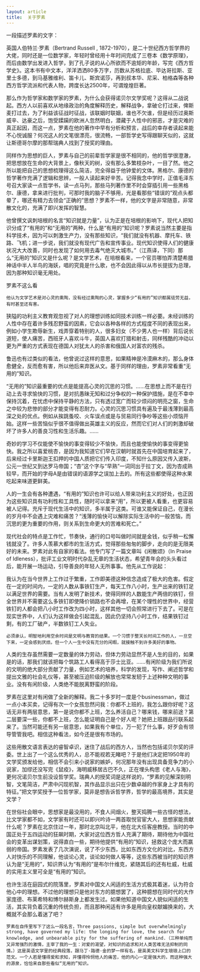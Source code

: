 ```yaml
---
layout: article
title:  关于罗素
---
```


一段描述罗素的文字：

英国人伯特兰·罗素（Bertrand Russell , 1872-1970），是二十世纪西方哲学界的大佬，同时还是一位数学家，年轻时曾经用十年时间完成了三卷本《数学原理》，而后由数学出发进入哲学，到了孔子说的从心所欲而不逾矩的年龄，写完《西方哲学史》。这本书有中文本，洋洋洒洒80多万字，历数从苏格拉底、毕达哥拉斯、亚里士多德，到马基雅维利、笛卡儿、斯宾诺莎，再到叔本华、尼采、柏格森等各种西方哲学流派和代表人物，跨度长达2500年，可谓煌煌巨著。

那么作为哲学家和数学家的罗素，为什么会获得诺贝尔文学奖呢？这得从二战说起。西方人以前喜欢从地缘政治的角度解释历史，解释战争，拿破仑打过来，俾斯麦打过去，为了利益该征战时征战，该联姻时联姻，谁也不欠谁，但是经历过奥斯威辛、达豪之后，饱受蹂躏的欧洲人忽然明白，潜藏于人性中的邪恶，才是灾难的真正起因，而这一点，罗素在他的著作中早有分析和预言，战后的幸存者读起来能不心悦诚服？何况这人的文笔很漂亮，很流畅，一部哲学史写得跟聊天似的，这就让斯德哥尔摩的那帮瑞典人找到了授奖的理由。

同样作为思想的巨人，罗素与自己的前辈哲学家是很不相同的，他的哲学很澄澈，把思想放在生命的大背景上，像秋天的树，没有那么多繁枝杂叶，一目了然。他之所以能把自己的思想梳理得这么简洁，完全得益于他钟爱的文体。黑格尔、康德的哲学著作充满了逻辑和思辨，一般人读起来好辛苦。记得我念中学时，正值毛泽东号召大家读一点哲学书，读一点马列，那些马列著作里不时会穿插引用一些黑格尔、康德，拿来进行批判，可那时我的脑子不够用，光是看那些“错误的”观点头都晕了，哪还有精力去领会“正确的”思想？罗素不一样，他的文字是非常随意，非常散文化的，充满了即兴发挥的智慧。

他曾撰文讽刺培根的名言“知识就是力量”，认为正是在培根的影响下，现代人把知识分成了“有用的”和“无用的”两种，什么是“有用的”知识呢？罗素说当然主要是指科学技术，因为可以刺激生产力，没有那些知识，“我们就没有机器、摩托车、铁路、飞机；进一步说，我们就没有现代广告和宣传事业。现代知识使得人们的健康状况大大改善，同时也发现了如何用去毒气绝灭大城市。”（江燕译，下同）那么“无用的”知识又是什么呢？是文学艺术，在培根看来，一个官员哪怕弄清楚希腊神话中半人半鸟的海妖，唱的究竟是什么歌，也不会因此得以从市长提拔为总理，因为那种知识毫无用处。

罗素不这么看

```
他认为文学艺术是对心灵的熏陶，没有经过熏陶的心灵，掌握多少“有用的”知识都属徒劳无益，有时甚至还有害。
```

狭隘的功利主义教育观忽视了对人的理想训练如同技术训练一样必要。未经训练的人性中存在着许多残忍野蛮的因素，它会以各种各样的方式程度不同的表现出来，例如小学生欺辱新生，戏弄穿着特别的人，很多妇女（不少男人也一样）背后说长道短，使人痛苦，西班牙人喜欢斗牛，英国人喜欢打猎和射击，同样残酷的冲动以更为严重的方式表现在德国人对犹太人的杀害和俄国人对富农的残杀。

鲁迅也有过类似的看法，他曾说过这样的意思，如果精神是冷漠麻木的，那么身体愈健全，反而愈有害，所以他后来弃医从文。基于同样的理由，罗素非常看重“无用的”知识。

“无用的”知识最重要的优点是能提高心灵的沉思的习惯。……在思想上而不是在行动上去寻求愉快的习惯，是对抗愚昧无知和过分争权的一种保护措施，是在不幸中保持沉着，在忧虑中保持平静的方法，只有透过宽广而较少烦闷的明亮之窗，生命之中较为悲惨的部分才能变得有忍耐力。心灵的沉思习惯具有遍及于最浅薄到最高深之处的优点。例如从挨跳蚤咬、火车误点或是与贸易同行争吵等这些小烦恼开始。这样一些苦恼似乎很不值得做出英雄主义的反应，然而它们对人们的刺激却破坏了许多人的善良习性和生活乐趣。……

奇妙的学习不仅能使不愉快的事变得较少不愉快，而且也能使愉快的事变得更愉快。我之所以喜爱桃杏，是因为我知道它们早在汉朝时就首先在中国培育起来了，后来经过卡里斯迦王扣押的中国人质把它们传入印度，不知什么原因又传入波斯，公元一世纪又到达罗马帝国；“杏”这个字与“早熟”一词同出于拉丁文，因为杏成熟较早，而开始的字母A是由错误的语源学之误加上去的。所有这些都使得这种水果吃起来味道更鲜美。

人的一生会有各种遭遇，“有用的”知识也许可以给人带来功利主义的好处，也正因为这些知识具有功利性和工具性，随时可以拿来“用”，所以更被人看重，也更容易被人记得。充斥于现代生活中的知识，多半属于这类。可谁又能保证自己，在漫长的岁月中不会遇上灾难和痛苦？“浅薄的愉快可以解除实际生活中的一般苦恼，而沉思的更为重要的作用，则关系到生命更大的苦难和死亡。”

现代社会的特点是工作忙，节奏快，通行的口号叫做时间就是金钱，似乎稍一松懈钱就没了。许多人羡慕大都市的生活方式，觉得那些匆匆的脚步，走向的是无限美好的未来。罗素对此有自家的看法。他专门写了一篇文章叫《闲散颂》（In Praise of Idleness），批评工业文明时代杂乱无章的生活状态，希望青年会的头头看过后，能开展一场运动，引导善良的年轻人无所事事。他先从工作说起：

我认为在当今世界上工作过于繁重，工作即美德这种信念造成了极大的危害。假定在一定的时间内，一定的人数从事铁钉生产，每天工作八小时，生产出来的铁钉足以满足世界的需要。当有人发明了新技术，使得同样的人数能生产两倍的铁钉，但全世界并不需要这么多铁钉即使降价销路也不会再增，在某个理性的世界中，经营铁钉的人都会把八小时工作改为四小时，这样其他一切会照常进行下去了。可是在现实世界中，人们认为这样做会引起混乱，因此仍坚持八小时工作，结果铁钉过剩，有的工厂破产，半数铁钉工人失业。

```
必须承认，明智地利用空余时间是文明与教育的结果。一个习惯于整天长时间工作的人，一旦空下来，一定会感到厌烦。但一个人一生中没有充分的闲暇，就接触不到许多美好的事物。
```

人类的生存虽然需要一定数量的体力劳动，但体力劳动显然不是人生的目的，如果是的话，那我们就该把每个筑路工人看得高于莎士比亚。……有闲阶级为我们所说的文明的绝大部分贡献了力量，例如艺术的培养，科学的发现，写作、阐述哲学和提出文雅的社会礼仪等，甚至被压迫阶级的解放也常常发轫于上述种种文明的事业。没有有闲阶级，人类绝不能脱离野蛮的阶段。

罗素在这里对有闲做了全新的解释。我二十多岁时一度是个businessman，做过一点小本买卖，记得有次一个女孩忽然问我：你都不上班的，我怎么跟你好呢？这话无非有两层意思，第一是说你都不上班，怎么养活自己？哪来钱，哪来前途？第二层要深一些，你都不上班，怎么能证明自己是个好人呢？她把上班跟品行联系起来了。当然可能还有另一层意思，如果我有个单位，万一犯了什么事，好歹会有领导管管我吧。相信这种看法，如今还是很有市场的。

这些用散文语言表达的睿智卓识，迷住了战后的西方人，当然也包括诺贝尔奖的评委。世上出了一个这么优秀的人，总不能视若无睹吧？于是他们决定把1950年的文学奖颁发给他，相信不会引来小说家的嫉妒，何况那年没有出现具备竞争力的小说家，加缪还没写完《鼠疫》，海明威移居古巴不久，正在埋头构思《老人与海》，更何况诺贝尔生前没设哲学奖。瑞典人的授奖词是这样说的，“罗素的见解深刻明智，文笔简洁，严肃中闪现机智，其作品显示出只在少数卓越的作家身上才具有的特征。”把文学奖授予一位哲学家，莫非是想告诉哲学界，哲学的最高境界，其实是文学？

在世俗社会眼中，思想家是最没用的，不食人间烟火，整天捣腾一些古怪的想法，比文学家都不如，文学家有时还可以即兴吟诗一两首取悦官宦大人，思想家能贡献什么呢？罗素在北京住过一年，那时北京叫北平，他在北大任客座教授。当时的中国正处于五四运动的狂飙时期，大家对这位西方哲人充满了期待，期待他为中国社会的变革出谋划策，说得直白一些，期待他提供“有用的”知识，拯救这个庞大而嬴弱的帝国。罗素发表了几次演说，说了不少东西，比如东西方文化的对比，东西方人对快乐的不同理解，他谈论心灵，谈论如何做人等等，这些东西被当时的知识界认为是“无用的”，知识界认为“有用的”是布尔什维克，紧随其后的还有杜威，杜威的实用主义里可全是“有用的”知识。

也许生活在庭园式的院落里，罗素对中国文人闲适的生活方式极其着迷，认为符合他心中的理想。不过他的理想只是他对东方的臆想罢了，这种臆想在同时代的大作家庞德、布莱希特和博尔赫斯身上都发生过。如果他知道中国文人貌似闲适的生活，其实背负着沉重的传统负担，而且那种闲适有许多是用向皇权献媚换来的，大概就不会那么着迷了吧？

```
罗素在自传里写下了这么一段名言，Three passions, simple but overwhelmingly strong, have governed my life: the longing for love, the search for knowledge, and unbearable pity for the suffering of mankind.（三种单纯而又异常强烈的激情，主宰了我的一生：对爱的渴望，对知识的追求和对人类苦难无法抑制的同情。）这是英语文学里的经典段落，跟马丁·路德·金的梦一样有名，是英美文科学生琅琅上口的范文。一个人若是懂得爱和求知，并懂得怜悯他人的痛苦，他的内心一定是强大的，而这种强大的源泉，恰恰来自那些看似“无用的”知识。
```
